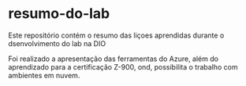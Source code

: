 # resumo-do-lab
Este repositório contém o resumo das liçoes aprendidas durante o dsenvolvimento do lab na DIO

Foi realizado a apresentação das ferramentas do Azure, além do aprendizado para a certificação Z-900, ond, possibilita o trabalho com ambientes em nuvem.
